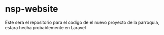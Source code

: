 # nsp-website
Este sera el repositorio para el codigo de el nuevo proyecto de la parroquia, estara hecha probablemente en Laravel

